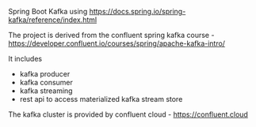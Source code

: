  Spring Boot Kafka using https://docs.spring.io/spring-kafka/reference/index.html

The project is derived from the confluent spring kafka course - https://developer.confluent.io/courses/spring/apache-kafka-intro/

It includes
- kafka producer
- kafka consumer
- kafka streaming
- rest api to access materialized kafka stream store

The kafka cluster is provided by confluent cloud - https://confluent.cloud

